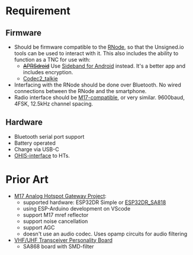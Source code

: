 # Requirement
## Firmware
* Should be firmware compatible to the [RNode](https://unsigned.io/hardware/RNode.html), so that the Unsigned.io tools can be used to interact with it.  This also includes the ability to function as a TNC for use with:
  * ~~[APRSdroid](https://aprsdroid.org/)~~ Use [Sideband for Android](https://unsigned.io/software/Sideband.html) instead.  It's a better app and includes encryption.
  * [Codec2_talkie](https://github.com/sh123/codec2_talkie/releases)
* Interfacing with the RNode should be done over Bluetooth.  No wired connections between the RNode and the smartphone.
* Radio interface should be [M17-compatible](https://spec.m17project.org/), or very similar.  9600baud, 4FSK, 12.5kHz channel spacing.

## Hardware
* Bluetooth serial port support
* Battery operated
* Charge via USB-C
* [OHIS-interface](https://ohis.org/) to HTs.

# Prior Art
* [M17 Analog Hotspot Gateway Project](https://github.com/nakhonthai/M17AnalogGateway/tree/master):
  * supported hardware: ESP32DR Simple or [ESP32DR_SA818](https://github.com/nakhonthai/ESP32IGate/tree/master/doc/ESP32DR_SA868)
  * using ESP-Arduino development on VScode
  * support M17 mref reflector
  * support noise cancellation
  * support AGC
  * doesn't use an audio codec.  Uses opamp circuits for audio filtering
* [VHF/UHF Transceiver Personality Board](https://g1lro.uk/?p=456)
  * SA868 board with SMD-filter